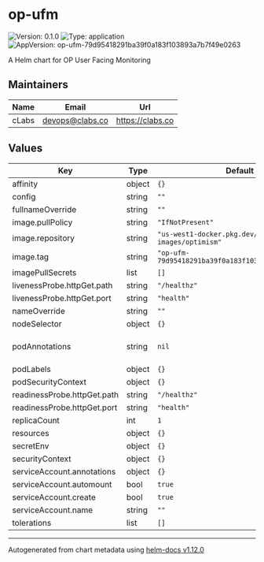 # op-ufm

![Version: 0.1.0](https://img.shields.io/badge/Version-0.1.0-informational?style=flat-square) ![Type: application](https://img.shields.io/badge/Type-application-informational?style=flat-square) ![AppVersion: op-ufm-79d95418291ba39f0a183f103893a7b7f49e0263](https://img.shields.io/badge/AppVersion-op--ufm--79d95418291ba39f0a183f103893a7b7f49e0263-informational?style=flat-square)

A Helm chart for OP User Facing Monitoring

## Maintainers

| Name | Email | Url |
| ---- | ------ | --- |
| cLabs | <devops@clabs.co> | <https://clabs.co> |

## Values

| Key | Type | Default | Description |
|-----|------|---------|-------------|
| affinity | object | `{}` |  |
| config | string | `""` |  |
| fullnameOverride | string | `""` |  |
| image.pullPolicy | string | `"IfNotPresent"` |  |
| image.repository | string | `"us-west1-docker.pkg.dev/devopsre/dev-images/optimism"` |  |
| image.tag | string | `"op-ufm-79d95418291ba39f0a183f103893a7b7f49e0263"` |  |
| imagePullSecrets | list | `[]` |  |
| livenessProbe.httpGet.path | string | `"/healthz"` |  |
| livenessProbe.httpGet.port | string | `"health"` |  |
| nameOverride | string | `""` |  |
| nodeSelector | object | `{}` |  |
| podAnnotations | string | `nil` | Custom pod annotations |
| podLabels | object | `{}` |  |
| podSecurityContext | object | `{}` |  |
| readinessProbe.httpGet.path | string | `"/healthz"` |  |
| readinessProbe.httpGet.port | string | `"health"` |  |
| replicaCount | int | `1` |  |
| resources | object | `{}` |  |
| secretEnv | object | `{}` |  |
| securityContext | object | `{}` |  |
| serviceAccount.annotations | object | `{}` |  |
| serviceAccount.automount | bool | `true` |  |
| serviceAccount.create | bool | `true` |  |
| serviceAccount.name | string | `""` |  |
| tolerations | list | `[]` |  |

----------------------------------------------
Autogenerated from chart metadata using [helm-docs v1.12.0](https://github.com/norwoodj/helm-docs/releases/v1.12.0)
